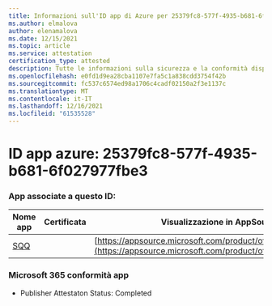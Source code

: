 ```yaml
---
title: Informazioni sull'ID app di Azure per 25379fc8-577f-4935-b681-6f027977fbe3
ms.author: elmalova
author: elenamalova
ms.date: 12/15/2021
ms.topic: article
ms.service: attestation
certification_type: attested
description: Tutte le informazioni sulla sicurezza e la conformità disponibili per 25379fc8-577f-4935-b681-6f027977fbe3.
ms.openlocfilehash: e0fd1d9ea28cba1107e7fa5c1a838cdd3754f42b
ms.sourcegitcommit: fc537c6574ed98a1706c4cadf02150a2f3e1137c
ms.translationtype: MT
ms.contentlocale: it-IT
ms.lasthandoff: 12/16/2021
ms.locfileid: "61535528"
---
```

# <a name="azure-app-id-25379fc8-577f-4935-b681-6f027977fbe3"></a>ID app azure: 25379fc8-577f-4935-b681-6f027977fbe3


### <a name="apps-associated-with-this-id"></a>App associate a questo ID:
| **Nome app** | **Certificata** | **Visualizzazione in AppSource** |
|--------------|---------------|-----------------------|
| [SQQ](https://docs.microsoft.com/microsoft-365-app-certification/forward/WA200002978) |  | [https://appsource.microsoft.com/product/office/WA200002978](https://appsource.microsoft.com/product/office/WA200002978) |

### <a name="microsoft-365-app-compliance-status"></a>Microsoft 365 conformità app
- Publisher Attestaton Status: Completed

